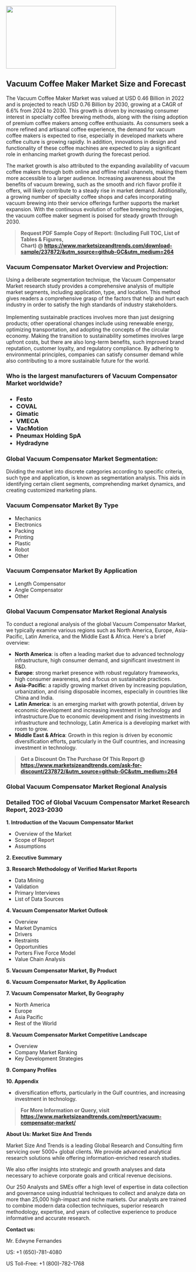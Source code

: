 <p><img class="alignnone size-medium wp-image-20088" src="https://ffe5etoiles.com/wp-content/uploads/2024/12/MST1-300x171.png" alt="" width="300" height="171" /></p><h2>Vacuum Coffee Maker Market Size and Forecast</h2><p>The Vacuum Coffee Maker Market was valued at USD 0.46 Billion in 2022 and is projected to reach USD 0.76 Billion by 2030, growing at a CAGR of 6.6% from 2024 to 2030. This growth is driven by increasing consumer interest in specialty coffee brewing methods, along with the rising adoption of premium coffee makers among coffee enthusiasts. As consumers seek a more refined and artisanal coffee experience, the demand for vacuum coffee makers is expected to rise, especially in developed markets where coffee culture is growing rapidly. In addition, innovations in design and functionality of these coffee machines are expected to play a significant role in enhancing market growth during the forecast period.</p><p>The market growth is also attributed to the expanding availability of vacuum coffee makers through both online and offline retail channels, making them more accessible to a larger audience. Increasing awareness about the benefits of vacuum brewing, such as the smooth and rich flavor profile it offers, will likely contribute to a steady rise in market demand. Additionally, a growing number of specialty coffee shops and cafes incorporating vacuum brewing into their service offerings further supports the market expansion. With the continuous evolution of coffee brewing technologies, the vacuum coffee maker segment is poised for steady growth through 2030.</p></p><blockquote id="" class=""><strong>Request PDF Sample Copy of Report: (Including Full TOC, List of Tables &amp; Figures, Chart)&nbsp;@&nbsp;<strong><a href="https://www.marketsizeandtrends.com/download-sample/237872/&utm_source=github-GC&utm_medium=264" target="_blank">https://www.marketsizeandtrends.com/download-sample/237872/&utm_source=github-GC&utm_medium=264</a></strong></strong></blockquote><h3 id="" class="">Vacuum Compensator Market&nbsp;Overview and Projection:</h3><p id="" class="">Using a deliberate segmentation technique, the Vacuum Compensator Market research study provides a comprehensive analysis of multiple market segments, including application, type, and location. This method gives readers a comprehensive grasp of the factors that help and hurt each industry in order to satisfy the high standards of industry stakeholders. <br /> <br />Implementing sustainable practices involves more than just designing products; other operational changes include using renewable energy, optimizing transportation, and adopting the concepts of the circular economy. Making the transition to sustainability sometimes involves large upfront costs, but there are also long-term benefits, such improved brand reputation, customer loyalty, and regulatory compliance. By adhering to environmental principles, companies can satisfy consumer demand while also contributing to a more sustainable future for the world.</p><h3 id="" class="">Who is the largest manufacturers of&nbsp;Vacuum Compensator Market worldwide?</h3><h3 class=""><p><ul><li>Festo </li><li> COVAL </li><li> Gimatic </li><li> VMECA </li><li> VacMotion </li><li> Pneumax Holding SpA </li><li> Hydradyne</li></ul></p></h3><h3 id="" class="">Global&nbsp;Vacuum Compensator Market Segmentation:</h3><p id="" class="">Dividing the market into discrete categories according to specific criteria, such type and application, is known as segmentation analysis. This aids in identifying certain client segments, comprehending market dynamics, and creating customized marketing plans.</p><h3 id="" class="">Vacuum Compensator Market&nbsp;By Type</h3><p><p><ul><li>Mechanics</li><li> Electronics</li><li> Packing</li><li> Printing</li><li> Plastic</li><li> Robot</li><li> Other</p></li></ul></p></p><h3 id="" class="">Vacuum Compensator Market&nbsp;By Application</h3><p class=""><p><ul><li>Length Compensator</li><li> Angle Compensator</li><li> Other</li></ul></p></p><h3 id="" class="">Global Vacuum Compensator Market Regional Analysis</h3><p id="" class="">To conduct a regional analysis of the global Vacuum Compensator Market, we typically examine various regions such as North America, Europe, Asia-Pacific, Latin America, and the Middle East &amp; Africa. Here's a brief overview:</p><ul><li><strong>North America</strong>: is often a leading market due to advanced technology infrastructure, high consumer demand, and significant investment in R&amp;D.</li><li><strong>Europe</strong>: strong market presence with robust regulatory frameworks, high consumer awareness, and a focus on sustainable practices.</li><li><strong>Asia-Pacific</strong>: a rapidly growing market driven by increasing population, urbanization, and rising disposable incomes, especially in countries like China and India.</li><li><strong>Latin America</strong>: is an emerging market with growth potential, driven by economic development and increasing investment in technology and infrastructure.Due to economic development and rising investments in infrastructure and technology, Latin America is a developing market with room to grow.</li><li><strong>Middle East &amp; Africa</strong>: Growth in this region is driven by economic diversification efforts, particularly in the Gulf countries, and increasing investment in technology.</li></ul><blockquote id="" class=""><strong>Get a Discount On The Purchase Of This Report @ <strong><a href="https://www.marketsizeandtrends.com/ask-for-discount/237872/&utm_source=github-GC&utm_medium=264" target="_blank">https://www.marketsizeandtrends.com/ask-for-discount/237872/&utm_source=github-GC&utm_medium=264</a></strong></strong></blockquote><h3 id="" class="">Global Vacuum Compensator Market Regional Analysis</h3><h3 id="" class="">Detailed TOC of Global Vacuum Compensator Market Research Report, 2023-2030</h3><p id="" class=""><strong>1. Introduction of the Vacuum Compensator Market</strong></p><ul><li>Overview of the Market</li><li>Scope of Report</li><li>Assumptions</li></ul><p id="" class=""><strong>2. Executive Summary</strong></p><p id="" class=""><strong>3. Research Methodology of Verified Market Reports</strong></p><ul><li>Data Mining</li><li>Validation</li><li>Primary Interviews</li><li>List of Data Sources</li></ul><p id="" class=""><strong>4. Vacuum Compensator Market Outlook</strong></p><ul><li>Overview</li><li>Market Dynamics</li><li>Drivers</li><li>Restraints</li><li>Opportunities</li><li>Porters Five Force Model</li><li>Value Chain Analysis</li></ul><p id="" class=""><strong>5. Vacuum Compensator Market, By Product</strong></p><p id="" class=""><strong>6. Vacuum Compensator Market, By Application</strong></p><p id="" class=""><strong>7. Vacuum Compensator Market, By Geography</strong></p><ul><li>North America</li><li>Europe</li><li>Asia Pacific</li><li>Rest of the World</li></ul><p id="" class=""><strong>8. Vacuum Compensator Market Competitive Landscape</strong></p><ul><li>Overview</li><li>Company Market Ranking</li><li>Key Development Strategies</li></ul><p id="" class=""><strong>9. Company Profiles</strong></p><p id="" class=""><strong>10. Appendix</strong></p><ul><li>diversification efforts, particularly in the Gulf countries, and increasing investment in technology.</li></ul><blockquote id="" class=""><strong>For More Information or Query, visit <strong><strong><a href="https://www.marketsizeandtrends.com/report/vacuum-compensator-market/" target="_blank">https://www.marketsizeandtrends.com/report/vacuum-compensator-market/</a></strong></strong></strong></blockquote><p id="" class=""><strong>About Us: Market Size And Trends</strong></p><p id="" class="">Market Size And Trends is a leading Global Research and Consulting firm servicing over 5000+ global clients. We provide advanced analytical research solutions while offering information-enriched research studies.</p><p id="" class="">We also offer insights into strategic and growth analyses and data necessary to achieve corporate goals and critical revenue decisions.</p><p id="" class="">Our 250 Analysts and SMEs offer a high level of expertise in data collection and governance using industrial techniques to collect and analyze data on more than 25,000 high-impact and niche markets. Our analysts are trained to combine modern data collection techniques, superior research methodology, expertise, and years of collective experience to produce informative and accurate research.</p><p id="" class=""><strong>Contact us:</strong></p><p id="" class="">Mr. Edwyne Fernandes</p><p id="" class="">US: +1 (650)-781-4080</p><p id="" class="">US Toll-Free: +1 (800)-782-1768</p>
